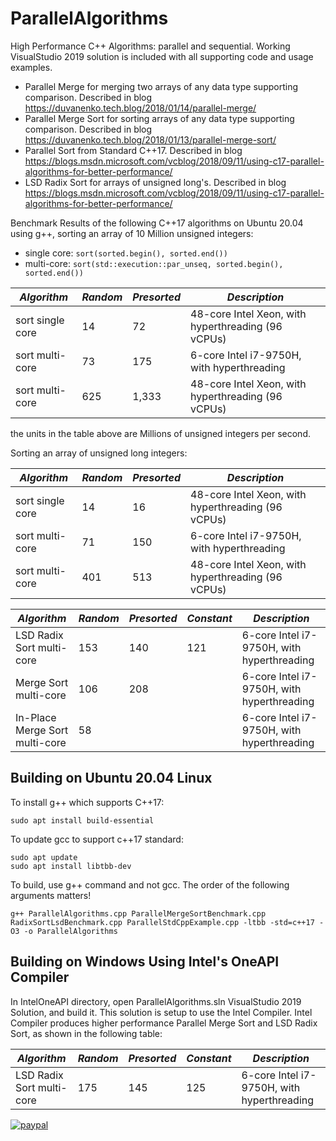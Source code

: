 # ParallelAlgorithms

High Performance C++ Algorithms: parallel and sequential. Working VisualStudio 2019 solution is included with all supporting code and usage examples.

- Parallel Merge for merging two arrays of any data type supporting comparison. Described in blog https://duvanenko.tech.blog/2018/01/14/parallel-merge/
- Parallel Merge Sort for sorting arrays of any data type supporting comparison. Described in blog https://duvanenko.tech.blog/2018/01/13/parallel-merge-sort/
- Parallel Sort from Standard C++17. Described in blog https://blogs.msdn.microsoft.com/vcblog/2018/09/11/using-c17-parallel-algorithms-for-better-performance/
- LSD Radix Sort for arrays of unsigned long's. Described in blog https://blogs.msdn.microsoft.com/vcblog/2018/09/11/using-c17-parallel-algorithms-for-better-performance/

Benchmark Results of the following C++17 algorithms on Ubuntu 20.04 using g++, sorting an array of 10 Million unsigned integers:
- single core: ```sort(sorted.begin(), sorted.end())```
- multi-core: ```sort(std::execution::par_unseq, sorted.begin(), sorted.end())```

*Algorithm*|*Random*|*Presorted*|*Description*
--- | --- | --- | ---
sort single core |14|72| 48-core Intel Xeon, with hyperthreading (96 vCPUs)
sort multi-core |73|175| 6-core Intel i7-9750H, with hyperthreading
sort multi-core |625|1,333| 48-core Intel Xeon, with hyperthreading (96 vCPUs)

the units in the table above are Millions of unsigned integers per second.

Sorting an array of unsigned long integers:

*Algorithm*|*Random*|*Presorted*|*Description*
--- | --- | --- | ---
sort single core |14|16| 48-core Intel Xeon, with hyperthreading (96 vCPUs)
sort multi-core |71|150| 6-core Intel i7-9750H, with hyperthreading
sort multi-core |401|513| 48-core Intel Xeon, with hyperthreading (96 vCPUs)

*Algorithm*|*Random*|*Presorted*|*Constant*|*Description*
--- | --- | --- | --- | ---
LSD Radix Sort multi-core |153|140|121| 6-core Intel i7-9750H, with hyperthreading
Merge Sort multi-core |106|208|| 6-core Intel i7-9750H, with hyperthreading
In-Place Merge Sort multi-core |58||| 6-core Intel i7-9750H, with hyperthreading


## Building on Ubuntu 20.04 Linux
To install g++ which supports C++17:
```
sudo apt install build-essential
```

To update gcc to support c++17 standard:
```
sudo apt update
sudo apt install libtbb-dev
```

To build, use g++ command and not gcc. The order of the following arguments matters!
```
g++ ParallelAlgorithms.cpp ParallelMergeSortBenchmark.cpp RadixSortLsdBenchmark.cpp ParallelStdCppExample.cpp -ltbb -std=c++17 -O3 -o ParallelAlgorithms
```

## Building on Windows Using Intel's OneAPI Compiler
In IntelOneAPI directory, open ParallelAlgorithms.sln VisualStudio 2019 Solution, and build it. This solution is setup to use the Intel Compiler.
Intel Compiler produces higher performance Parallel Merge Sort and LSD Radix Sort, as shown in the following table:

*Algorithm*|*Random*|*Presorted*|*Constant*|*Description*
--- | --- | --- | --- | ---
LSD Radix Sort multi-core |175|145|125| 6-core Intel i7-9750H, with hyperthreading


[![paypal](https://www.paypalobjects.com/en_US/i/btn/btn_donateCC_LG.gif)](https://www.paypal.com/cgi-bin/webscr?cmd=_s-xclick&hosted_button_id=LDD8L7UPAC7QL)
